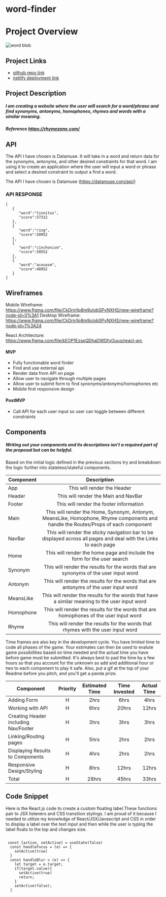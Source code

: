 # word-finder
# Project Overview
![word blob](https://media.giphy.com/media/kzs3bNEBO5hhLD6MFw/giphy.gif)
## Project Links

- [github repo link](https://github.com/junaama/word-finder)
- [netlify deployment link](https://heuristic-euler-2d4e61.netlify.app/)

## Project Description

##### I am creating a website where the user will search for a word/phrase and find synonyms, antonyms, homophones, rhymes and words with a similar meaning.
##### Reference https://rhymezone.com/
## API


The API I have chosen is Datamuse. It will take in a word and return data for the synonyms, antonyms, and other desired constraints for that word. I am using it to create an application where the user will input a word or phrase and select a desired constraint to output a find a word.

The API I have chosen is Datamuse (https://datamuse.com/api/)

### API RESPONSE
```
[  
   {  
      "word":"tinnitus",
      "score":57312
   },
   {  
      "word":"ring",
      "score":50952
   },
   {  
      "word":"cinchonism",
      "score":50552
   },
   {  
      "word":"acouasm",
      "score":48952
   }
]
```

## Wireframes


Mobile Wireframe: https://www.figma.com/file/CkDrin1p8m9ulobSPyNXHS/new-wireframe?node-id=0%3A1
Desktop Wireframe: https://www.figma.com/file/CkDrin1p8m9ulobSPyNXHS/new-wireframe?node-id=1%3A24

React Architecture: https://www.figma.com/file/kEOP1EzspQDhaDWDfvOuuo/react-arc


#### MVP 
- Fully functionable word finder
- Find and use external api 
- Render data from API on page 
- Allow user to navigate through multiple pages
- Allow user to submit form to find synonyms/antonyms/homophones etc
- Mobile first responsive design

#### PostMVP 

- Call API for each user input so user can toggle between different constraints

## Components
##### Writing out your components and its descriptions isn't a required part of the proposal but can be helpful.

Based on the initial logic defined in the previous sections try and breakdown the logic further into stateless/stateful components. 

| Component | Description | 
| --- | :---: |  
| App | This will render the Header| 
| Header | This will render the Main and NavBar | 
| Footer | This will render the footer information |
| Main | This will render the Home, Synonym, Antonym, MeansLike, Homophone, Rhyme components and handle the Routes/Props of each component | 
| NavBar | This will render the sticky navigation bar to be displayed across all pages and deal with the Links to each page |
| Home | This will render the home page and include the form for the user search |
| Synonym | This will render the results for the words that are synonyms of the user input word |
| Antonym | This will render the results for the words that are antonyms of the user input word |
| MeansLike | This will render the results for the words that have a similar meaning to the user input word |
| Homophone | This will render the results for the words that are homophones of the user input word |
| Rhyme | This will render the results for the words that rhymes with the user input word |


Time frames are also key in the development cycle.  You have limited time to code all phases of the game.  Your estimates can then be used to evalute game possibilities based on time needed and the actual time you have before game must be submitted. It's always best to pad the time by a few hours so that you account for the unknown so add and additional hour or two to each component to play it safe. Also, put a gif at the top of your Readme before you pitch, and you'll get a panda prize.

| Component | Priority | Estimated Time | Time Invested | Actual Time |
| --- | :---: |  :---: | :---: | :---: |
| Adding Form | H | 2hrs| 6hrs | 4hrs |
| Working with API | H | 6hrs| 20hrs | 12hrs |
| Creating Header including Nav/Footer | H | 3hrs | 3hrs | 3hrs
| Linking/Routing pages | H | 5hrs | 2hrs | 2hrs
| Displaying Results to Components | H | 4hrs | 2hrs | 2hrs
| Responsive Design/Styling | H | 8hrs | 12hrs | 12hrs
| Total | H | 28hrs| 45hrs | 33hrs |


## Code Snippet

Here is the React.js code to create a custom floating label.These functions pair to JSX listeners and CSS transition stylings. I am proud of it because I needed to utilize my knowledge of React/JSX/Javascript and CSS in order to display a label over the text input and then while the user is typing the label floats to the top and changes size.

```

 const [active, setActive] = useState(false)
  const handleFocus = (e) => {
    setActive(true)
  }
  const handleBlur = (e) => {
    let target = e.target;
    if(target.value){
      setActive(true)
      return;
    }
    setActive(false);
  }

```
